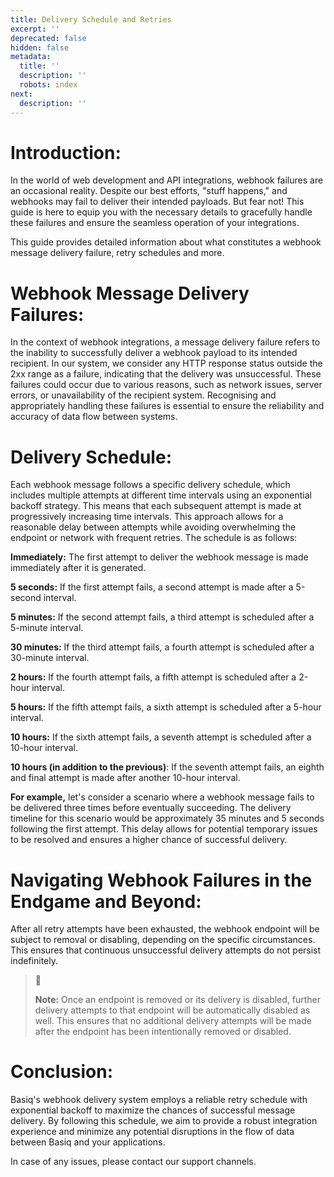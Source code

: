 ```yaml
---
title: Delivery Schedule and Retries
excerpt: ''
deprecated: false
hidden: false
metadata:
  title: ''
  description: ''
  robots: index
next:
  description: ''
---
```

# Introduction:

In the world of web development and API integrations, webhook failures are an occasional reality. Despite our best efforts, "stuff happens," and webhooks may fail to deliver their intended payloads. But fear not! This guide is here to equip you with the necessary details to gracefully handle these failures and ensure the seamless operation of your integrations.

This guide provides detailed information about what constitutes a webhook message delivery failure, retry schedules and more.

# Webhook Message Delivery Failures:

In the context of webhook integrations, a message delivery failure refers to the inability to successfully deliver a webhook payload to its intended recipient. In our system, we consider any HTTP response status outside the 2xx range as a failure, indicating that the delivery was unsuccessful. These failures could occur due to various reasons, such as network issues, server errors, or unavailability of the recipient system. Recognising and appropriately handling these failures is essential to ensure the reliability and accuracy of data flow between systems. 

# Delivery Schedule:

Each webhook message follows a specific delivery schedule, which includes multiple attempts at different time intervals using an exponential backoff strategy. This means that each subsequent attempt is made at progressively increasing time intervals. This approach allows for a reasonable delay between attempts while avoiding overwhelming the endpoint or network with frequent retries. The schedule is as follows:

**Immediately:** The first attempt to deliver the webhook message is made immediately after it is generated.

**5 seconds:** If the first attempt fails, a second attempt is made after a 5-second interval.

**5 minutes:** If the second attempt fails, a third attempt is scheduled after a 5-minute interval.

**30 minutes:** If the third attempt fails, a fourth attempt is scheduled after a 30-minute interval.

**2 hours:** If the fourth attempt fails, a fifth attempt is scheduled after a 2-hour interval.

**5 hours:** If the fifth attempt fails, a sixth attempt is scheduled after a 5-hour interval.

**10 hours:** If the sixth attempt fails, a seventh attempt is scheduled after a 10-hour interval.

**10 hours (in addition to the previous)**: If the seventh attempt fails, an eighth and final attempt is made after another 10-hour interval. 

**For example,** let's consider a scenario where a webhook message fails to be delivered three times before eventually succeeding. The delivery timeline for this scenario would be approximately 35 minutes and 5 seconds following the first attempt. This delay allows for potential temporary issues to be resolved and ensures a higher chance of successful delivery.

# Navigating Webhook Failures in the Endgame and Beyond:

After all retry attempts have been exhausted, the webhook endpoint will be subject to removal or disabling, depending on the specific circumstances. This ensures that continuous unsuccessful delivery attempts do not persist indefinitely.

> 📘
>
> **Note:** Once an endpoint is removed or its delivery is disabled, further delivery attempts to that endpoint will be automatically disabled as well. This ensures that no additional delivery attempts will be made after the endpoint has been intentionally removed or disabled.

# Conclusion:

Basiq's webhook delivery system employs a reliable retry schedule with exponential backoff to maximize the chances of successful message delivery. By following this schedule, we aim to provide a robust integration experience and minimize any potential disruptions in the flow of data between Basiq and your applications.

In case of any issues, please contact our support channels.
